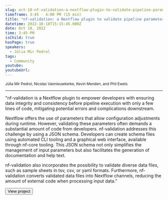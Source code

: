 ```yaml
---
slug: oct-18-nf-validation-a-nextflow-plugin-to-validate-pipeline-parameters-and-input-files
timeframe: 3:45 - 4:00 PM (15 min)
title: "nf-validation: a Nextflow plugin to validate pipeline parameters and input files"
datetime: 2022-10-18T15:15:45.000Z
date: Oct 18, 2022
time: 3:45 PM
isChild: true
hasPage: true
speakers:
  - Júlia Mir Pedrol
tags:
  - Community
youtube: 
youtubeUrl: 
---
```

<div className="mb-4">
  <small className="typo-small">
    Júlia Mir Pedrol, Nicolas Vannieuwkerke, Kevin Menden, and Phil Ewels
  </small>
</div>

<hr className="border-t border-gray-50 mb-4 opacity-20" />

"nf-validation is a Nextflow plugin to empower developers with ensuring data integrity and consistency before pipeline execution with only a few lines of code, mitigating potential errors and complications downstream. 

Nextflow offers the use of parameters that allow configuration adjustments during runtime. However, validating these parameters often demands a substantial amount of code from developers. nf-validation addresses this challenge by using a JSON schema. Developers can create schema files using automated CLI tooling and a graphical web interface, available through nf-core tooling. This JSON schema not only simplifies the management of input parameters but also facilitates the generation of documentation and help text.

nf-validation also incorporates the possibility to validate diverse data files, such as sample sheets in tsv, csv, or yaml formats. Furthermore, nf-validation converts validated data files into Nextflow channels, reducing the amount of external code when processing input data."

<div>
  <Button to="https://nextflow-io.github.io/nf-validation/" variant="secondary" size="md" arrow>
    View project
  </Button>
</div>
